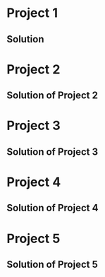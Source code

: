 

# Project 1 

## Solution 
<!-- 
console.log("hitesh")
const buttons = document.querySelectorAll('.button');
const body = document.querySelector('body');

buttons.forEach(function (button) {
  console.log(button);
  button.addEventListener('click', function (e) {
    console.log(e);
    console.log(e.target);
    if (e.target.id === 'grey') {
      body.style.backgroundColor = e.target.id;
    }
    if (e.target.id === 'white') {
      body.style.backgroundColor = e.target.id;
    }
    if (e.target.id === 'blue') {
      body.style.backgroundColor = e.target.id;
    }
    if (e.target.id === 'yellow') {
      body.style.backgroundColor = e.target.id;
    }
    
  });
}); -->


# Project 2 

## Solution of Project 2 
<!-- 
const form = document.querySelector('form');
// this usecase will give you empty
// const height = parseInt(document.querySelector('#height').value)

form.addEventListener('submit', function (e) {
  e.preventDefault();

  const height = parseInt(document.querySelector('#height').value);
  const weight = parseInt(document.querySelector('#weight').value);
  const results = document.querySelector('#results');

  if (height === '' || height < 0 || isNaN(height)) {
    results.innerHTML = `Please give a valid height ${height}`;
  } else if (weight === '' || weight < 0 || isNaN(weight)) {
    results.innerHTML = `Please give a valid weight ${weight}`;
  } else {
    const bmi = (weight / ((height * height) / 10000)).toFixed(2);
    //show the result
    results.innerHTML = `<span>${bmi}</span>`;
  }
}); -->



# Project 3

## Solution of Project 3 
<!-- 
const clock = document.getElementById('clock');
// const clock = document.querySelector('#clock')

setInterval(function () {
  let date = new Date();
  // console.log(date.toLocaleTimeString());
  clock.innerHTML = date.toLocaleTimeString();
}, 1000); -->





# Project 4

## Solution of Project 4


<!-- 
let randomNumber = parseInt(Math.random() * 100 + 1);

const submit = document.querySelector('#subt');
const userInput = document.querySelector('#guessField');
const guessSlot = document.querySelector('.guesses');
const remaining = document.querySelector('.lastResult');
const lowOrHi = document.querySelector('.lowOrHi');
const startOver = document.querySelector('.resultParas');

const p = document.createElement('p');

let prevGuess = [];
let numGuess = 1;

let playGame = true;

if (playGame) {
  submit.addEventListener('click', function (e) {
    e.preventDefault();
    const guess = parseInt(userInput.value);
    console.log(guess);
    validateGuess(guess);
  });
}

function validateGuess(guess) {
  if (isNaN(guess)) {
    alert('PLease enter a valid number');
  } else if (guess < 1) {
    alert('PLease enter a number more than 1');
  } else if (guess > 100) {
    alert('PLease enter a  number less than 100');
  } else {
    prevGuess.push(guess);
    if (numGuess === 11) {
      displayGuess(guess);
      displayMessage(`Game Over. Random number was ${randomNumber}`);
      endGame();
    } else {
      displayGuess(guess);
      checkGuess(guess);
    }
  }
}

function checkGuess(guess) {
  if (guess === randomNumber) {
    displayMessage(`You guessed it right`);
    endGame();
  } else if (guess < randomNumber) {
    displayMessage(`Number is TOOO low`);
  } else if (guess > randomNumber) {
    displayMessage(`Number is TOOO High`);
  }
}

function displayGuess(guess) {
  userInput.value = '';
  guessSlot.innerHTML += `${guess}, `;
  numGuess++;
  remaining.innerHTML = `${11 - numGuess} `;
}

function displayMessage(message) {
  lowOrHi.innerHTML = `<h2>${message}</h2>`;
}

function endGame() {
  userInput.value = '';
  userInput.setAttribute('disabled', '');
  p.classList.add('button');
  p.innerHTML = `<h2 id="newGame">Start new Game</h2>`;
  startOver.appendChild(p);
  playGame = false;
  newGame();
}

function newGame() {
  const newGameButton = document.querySelector('#newGame');
  newGameButton.addEventListener('click', function (e) {
    randomNumber = parseInt(Math.random() * 100 + 1);
    prevGuess = [];
    numGuess = 1;
    guessSlot.innerHTML = '';
    remaining.innerHTML = `${11 - numGuess} `;
    userInput.removeAttribute('disabled');
    startOver.removeChild(p);

    playGame = true;
  });
}
 -->




# Project 5

## Solution of Project 5

<!-- const insert = document.getElementById('insert');

window.addEventListener('keydown', (e) => {
  insert.innerHTML = `
    <div class='color'>
    <table>
    <tr>
      <th>Key</th>
      <th>Keycode</th> 
      <th>Code</th>
    </tr>
    <tr>
      <td>${e.key === ' ' ? 'Space' : e.key}</td>
      <td>${e.keyCode}</td> 
      <td>${e.code}</td>
    </tr>
    
  </table>
    </div>
  `;
});

 -->

<!--  
# Project 6

## Solution of Project 6

//generate a random color

const randomColor = function () {
  const hex = '0123456789ABCDEF';
  let color = '#';
  for (let i = 0; i < 6; i++) {
    color += hex[Math.floor(Math.random() * 16)];
  }
  return color;
};

let intervalId;
const startChangingColor = function () {
  if (!intervalId) {
    intervalId = setInterval(changeBgColor, 1000);
  }

  function changeBgColor() {
    document.body.style.backgroundColor = randomColor();
  }
};
const stopChangingColor = function () {
  clearInterval(intervalId);
  intervalId = null;
};

document.querySelector('#start').addEventListener('click', startChangingColor);

document.querySelector('#stop').addEventListener('click', stopChangingColor);
 -->
